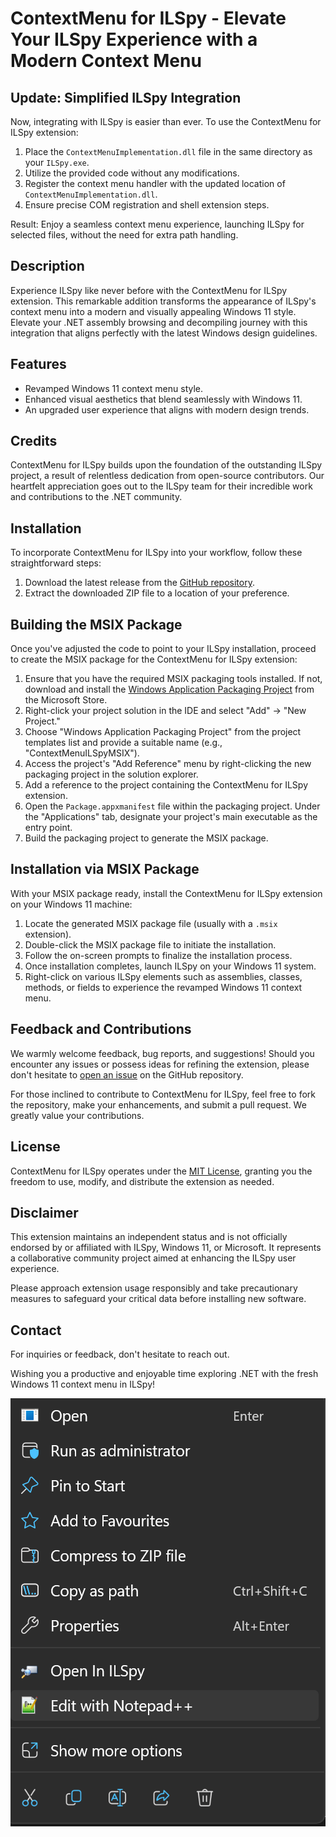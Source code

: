 # ContextMenu for ILSpy - Elevate Your ILSpy Experience with a Modern Context Menu

## Update: Simplified ILSpy Integration
Now, integrating with ILSpy is easier than ever. To use the ContextMenu for ILSpy extension:

1. Place the `ContextMenuImplementation.dll` file in the same directory as your `ILSpy.exe`.
2. Utilize the provided code without any modifications.
3. Register the context menu handler with the updated location of `ContextMenuImplementation.dll`.
4. Ensure precise COM registration and shell extension steps.

Result: Enjoy a seamless context menu experience, launching ILSpy for selected files, without the need for extra path handling.

## Description

Experience ILSpy like never before with the ContextMenu for ILSpy extension. This remarkable addition transforms the appearance of ILSpy's context menu into a modern and visually appealing Windows 11 style. Elevate your .NET assembly browsing and decompiling journey with this integration that aligns perfectly with the latest Windows design guidelines.

## Features

- Revamped Windows 11 context menu style.
- Enhanced visual aesthetics that blend seamlessly with Windows 11.
- An upgraded user experience that aligns with modern design trends.

## Credits

ContextMenu for ILSpy builds upon the foundation of the outstanding ILSpy project, a result of relentless dedication from open-source contributors. Our heartfelt appreciation goes out to the ILSpy team for their incredible work and contributions to the .NET community.

## Installation

To incorporate ContextMenu for ILSpy into your workflow, follow these straightforward steps:

1. Download the latest release from the [GitHub repository](https://github.com/modz2014/ILSpyContextMenu/releases).
2. Extract the downloaded ZIP file to a location of your preference.

## Building the MSIX Package

Once you've adjusted the code to point to your ILSpy installation, proceed to create the MSIX package for the ContextMenu for ILSpy extension:

1. Ensure that you have the required MSIX packaging tools installed. If not, download and install the [Windows Application Packaging Project](https://docs.microsoft.com/en-us/windows/msix/packaging-tool/get-packaging-tool) from the Microsoft Store.
2. Right-click your project solution in the IDE and select "Add" -> "New Project."
3. Choose "Windows Application Packaging Project" from the project templates list and provide a suitable name (e.g., "ContextMenuILSpyMSIX").
4. Access the project's "Add Reference" menu by right-clicking the new packaging project in the solution explorer.
5. Add a reference to the project containing the ContextMenu for ILSpy extension.
6. Open the `Package.appxmanifest` file within the packaging project. Under the "Applications" tab, designate your project's main executable as the entry point.
7. Build the packaging project to generate the MSIX package.

## Installation via MSIX Package

With your MSIX package ready, install the ContextMenu for ILSpy extension on your Windows 11 machine:

1. Locate the generated MSIX package file (usually with a `.msix` extension).
2. Double-click the MSIX package file to initiate the installation.
3. Follow the on-screen prompts to finalize the installation process.
4. Once installation completes, launch ILSpy on your Windows 11 system.
5. Right-click on various ILSpy elements such as assemblies, classes, methods, or fields to experience the revamped Windows 11 context menu.

## Feedback and Contributions

We warmly welcome feedback, bug reports, and suggestions! Should you encounter any issues or possess ideas for refining the extension, please don't hesitate to [open an issue](https://github.com/modz2014/ILSpyContextMenu/issues) on the GitHub repository.

For those inclined to contribute to ContextMenu for ILSpy, feel free to fork the repository, make your enhancements, and submit a pull request. We greatly value your contributions.

## License

ContextMenu for ILSpy operates under the [MIT License](https://opensource.org/licenses/MIT), granting you the freedom to use, modify, and distribute the extension as needed.

## Disclaimer

This extension maintains an independent status and is not officially endorsed by or affiliated with ILSpy, Windows 11, or Microsoft. It represents a collaborative community project aimed at enhancing the ILSpy user experience.

Please approach extension usage responsibly and take precautionary measures to safeguard your critical data before installing new software.

## Contact

For inquiries or feedback, don't hesitate to reach out.

Wishing you a productive and enjoyable time exploring .NET with the fresh Windows 11 context menu in ILSpy!

![ContextMenu for ILSpy](https://github.com/modz2014/ILSpyContextMenu/blob/main/Contextmenu.png)

